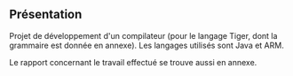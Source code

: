 ## Présentation 

Projet de développement d'un compilateur (pour le langage Tiger, dont la grammaire est donnée en annexe). 
Les langages utilisés sont Java et ARM.

Le rapport concernant le travail effectué se trouve aussi en annexe.
